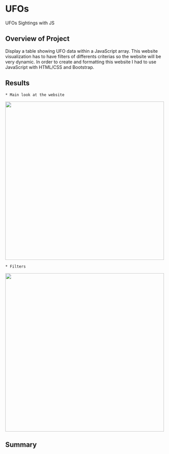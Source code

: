 # UFOs

UFOs Sightings with JS

## Overview of Project 

Display a table showing UFO data within a JavaScript array. This website visualization has to have filters of differents criterias so the website will be very dynamic. In order to create and formatting this website I had to use JavaScript with HTML/CSS and Bootstrap.

## Results 

    * Main look at the website 

<img src="images/Header.png" width="500">

    * Filters 

<img src="images/filters.png" width="500">

## Summary 

